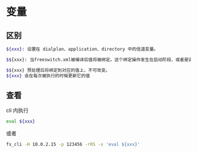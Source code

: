 # 变量

## 区别

```sh
${xxx}: 设置在 dialplan、application、directory 中的信道变量。
```

```sh
$${xxx}: 当freeswitch.xml被编译后值将被绑定。这个绑定操作发生在启动阶段，或者是调用了 reloadxml 命令。
```

```sh
$${xxx} 预处理后将绑定到对应的值上，不可改变。
${xxx} 会在每次被执行的时候更新它的值
```

## 查看

cli 内执行

```sh
eval ${xxx}
```

或者

```sh
fs_cli -H 10.0.2.15 -p 123456 -rRS -x 'eval ${xxx}'
```
